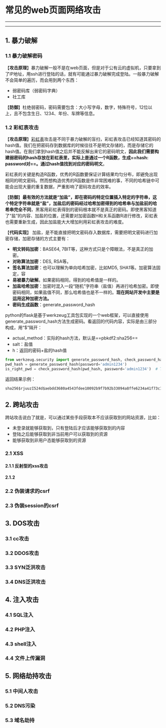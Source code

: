 # 常见的web页面网络攻击
---
---
## 1. 暴力破解
### 1.1 暴力破解密码

【**攻击原理**】暴力破解一般不是在web页面，但是对于公有云的虚拟机，只要拿到了IP地址，用ssh进行登陆的话，就有可能通过暴力破解完成登陆。一般暴力破解不会简单的遍历，而会用到两个东西：

- 弱密码库（弱密码字典）
- 社工库

【**防御**】杜绝弱密码，密码需要包含：大小写字母，数字，特殊符号，12位以上，且不包含生日、1234、年份、车牌等信息。

### 1.2 彩虹表攻击
【**攻击原理**】[彩虹表](https://blog.csdn.net/whatday/article/details/88527936/)攻击是不同于暴力破解的盲扫，彩虹表攻击已经知道其密码的hash值。我们在把密码存到数据库的时候往往不是明文存储的，而是存储它的hash值。在我们拿到hash值之后并不能反解出来它的密码明文，**因此我们需要构建弱密码的hash存放在彩虹表里，实际上是通过一个R函数，生成==hash: password对==。通过hash值找到对应的密码明文**。

彩虹表的关键是构造R函数，优秀的R函数要保证计算结果均匀分布，即避免出现相同的明文密码。然而想构造优秀的R函数是件非常困难的事，不同的哈希链中可能会出现大量的重复数据，严重影响了密码攻击的效率。

【**防御**】**最有效的方法就是“加盐”，即在密码的特定位置插入特定的字符串，这个特定字符串就是“盐”，加盐后的密码经过哈希加密得到的哈希串与加盐前的哈希串完全不同**，黑客用彩虹表得到的密码根本就不是真正的密码。即使黑客知道了“盐”的内容、加盐的位置，还需要对加密函数H和关系函数R进行修改，彩虹表也需要重新生成，因此加盐能大大增加利用彩虹表攻击的难度。

【**代码实现**】
加盐，是不能直接把明文密码存入数据库，需要把明文密码进行加密存储，加密存储的方式主要有：
- **明文转码加密**：BASE64, 7BIT等，这种方式只是个障眼法，不是真正的加密。
- **对称算法加密**：DES, RSA等。
- **签名算法加密**：也可以理解为单向哈希加密，比如MD5, SHA1等。加密算法固定，容
- **易被暴力破解**。如果密码相同，得到的哈希值是一样的。
- **加盐哈希加密**：加密时混入一段“随机”字符串（盐值）再进行哈希加密。即使密码相同，如果盐值不同，那么哈希值也是不一样的。**现在网站开发中主要是运用这种加密方法。**
- **密码生成函数**：generate_password_hash

python的flask是基于werkzeug工具包实现的一个web框架，可以直接使用generate_password_hash方法生成密码。看返回的代码内容，实际是由三部分构成，用“$”隔开：
- actual_method：实际的hash方法，默认是==pbkdf2:sha256==
- salt：盐值
- h：返回的密码+盐的hash值
```python
from werkzeug.security import generate_password_hash, check_password_hash
pwd_hash = generate_password_hash(password='admin1234')
is_right_pwd = check_password_hash(pwd_hash, password='admin1234')  # True/False
```
返回结果示例：
```linux
sha256$rjuuzI524d$aebdd3680a4543fdee10092b9f7b92b33094a8ffe6234a41f73c15f78558552a
```

## 2. 跨站攻击
跨站攻击说白了就是，可以通过某些手段获取本不应该获取到的网站资源，比如：
- 未登录就能够获取到，只有登陆后才应该能够获取到的内容
- 登陆之后能够获取到非当前用户可以获取到的资源
- 能够获取到非用户态能够获取到的资源

### 2.1 XSS
#### 2.1.1 反射型的xss攻击
#### 2.1.2 
### 2.2 伪装请求的csrf
### 2.3 伪装session的csrf
## 3. DOS攻击
### 3.1 cc攻击
### 3.2 DDOS攻击
### 3.3 SYN泛洪攻击
### 3.4 DNS泛洪攻击
## 4. 注入攻击
### 4.1 SQL注入
### 4.2 PHP注入
### 4.3 shell注入
### 4.4 文件上传漏洞
## 5. 网络劫持攻击
### 5.1 中间人攻击
### 5.2 DNS污染
### 5.3 域名劫持